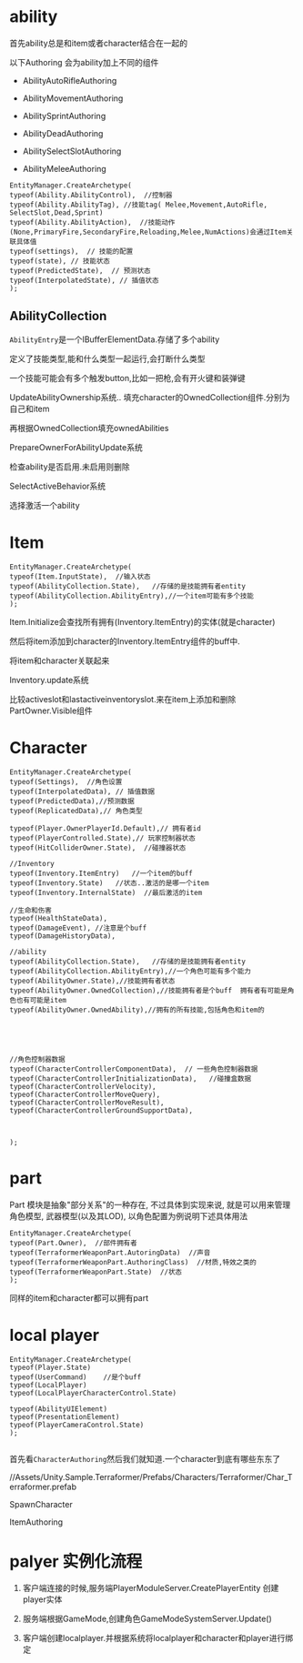# ability

首先ability总是和item或者character结合在一起的

以下Authoring 会为ability加上不同的组件

- AbilityAutoRifleAuthoring

- AbilityMovementAuthoring

- AbilitySprintAuthoring

- AbilityDeadAuthoring

- AbilitySelectSlotAuthoring

- AbilityMeleeAuthoring

```
EntityManager.CreateArchetype(
typeof(Ability.AbilityControl),  //控制器
typeof(Ability.AbilityTag), //技能tag( Melee,Movement,AutoRifle, SelectSlot,Dead,Sprint)
typeof(Ability.AbilityAction),  //技能动作(None,PrimaryFire,SecondaryFire,Reloading,Melee,NumActions)会通过Item关联具体值
typeof(settings),  // 技能的配置
typeof(state), // 技能状态  
typeof(PredictedState),  // 预测状态
typeof(InterpolatedState), // 插值状态
);
```

## AbilityCollection

`AbilityEntry`是一个IBufferElementData.存储了多个ability

定义了技能类型,能和什么类型一起运行,会打断什么类型

一个技能可能会有多个触发button,比如一把枪,会有开火键和装弹键

UpdateAbilityOwnership系统.. 填充character的OwnedCollection组件.分别为自己和item

再根据OwnedCollection填充ownedAbilities

PrepareOwnerForAbilityUpdate系统

检查ability是否启用.未启用则删除

SelectActiveBehavior系统

选择激活一个ability

# Item

```
EntityManager.CreateArchetype(
typeof(Item.InputState),  //输入状态
typeof(AbilityCollection.State),   //存储的是技能拥有者entity
typeof(AbilityCollection.AbilityEntry),//一个item可能有多个技能
);
```

Item.Initialize会查找所有拥有(Inventory.ItemEntry)的实体(就是character)

然后将item添加到character的Inventory.ItemEntry组件的buff中.

将item和character关联起来

Inventory.update系统

比较activeslot和lastactiveinventoryslot.来在item上添加和删除PartOwner.Visible组件

# Character

```
EntityManager.CreateArchetype(
typeof(Settings),  //角色设置
typeof(InterpolatedData), // 插值数据
typeof(PredictedData),//预测数据
typeof(ReplicatedData),// 角色类型

typeof(Player.OwnerPlayerId.Default),// 拥有者id
typeof(PlayerControlled.State),// 玩家控制器状态
typeof(HitColliderOwner.State),  //碰撞器状态

//Inventory
typeof(Inventory.ItemEntry)   //一个item的buff
typeof(Inventory.State)   //状态..激活的是哪一个item
typeof(Inventory.InternalState)  //最后激活的item

//生命和伤害
typeof(HealthStateData),
typeof(DamageEvent), //注意是个buff
typeof(DamageHistoryData),  

//ability
typeof(AbilityCollection.State),   //存储的是技能拥有者entity
typeof(AbilityCollection.AbilityEntry),//一个角色可能有多个能力
typeof(AbilityOwner.State),//技能拥有者状态
typeof(AbilityOwner.OwnedCollection),//技能拥有者是个buff  拥有者有可能是角色也有可能是item
typeof(AbilityOwner.OwnedAbility),//拥有的所有技能,包括角色和item的





//角色控制器数据
typeof(CharacterControllerComponentData),  // 一些角色控制器数据
typeof(CharacterControllerInitializationData),   //碰撞盒数据
typeof(CharacterControllerVelocity),
typeof(CharacterControllerMoveQuery),
typeof(CharacterControllerMoveResult),
typeof(CharacterControllerGroundSupportData),



);
```

# part

Part 模块是抽象"部分关系"的一种存在, 不过具体到实现来说, 就是可以用来管理角色模型, 武器模型(以及其LOD), 以角色配置为例说明下述具体用法

```
EntityManager.CreateArchetype(
typeof(Part.Owner),  //部件拥有者
typeof(TerraformerWeaponPart.AutoringData)  //声音
typeof(TerraformerWeaponPart.AuthoringClass)  //材质,特效之类的
typeof(TerraformerWeaponPart.State)  //状态
);
```

同样的item和character都可以拥有part

# local player

```
EntityManager.CreateArchetype(
typeof(Player.State)  
typeof(UserCommand)    //是个buff
typeof(LocalPlayer)  
typeof(LocalPlayerCharacterControl.State)

typeof(AbilityUIElement)
typeof(PresentationElement)
typeof(PlayerCameraControl.State)
);


```

首先看`CharacterAuthoring`然后我们就知道.一个character到底有哪些东东了

//Assets/Unity.Sample.Terraformer/Prefabs/Characters/Terraformer/Char_Terraformer.prefab

SpawnCharacter

ItemAuthoring

# palyer 实例化流程

1. 客户端连接的时候,服务端PlayerModuleServer.CreatePlayerEntity 创建player实体

2. 服务端根据GameMode,创建角色GameModeSystemServer.Update()

3. 客户端创建localplayer.并根据系统将localplayer和character和player进行绑定
